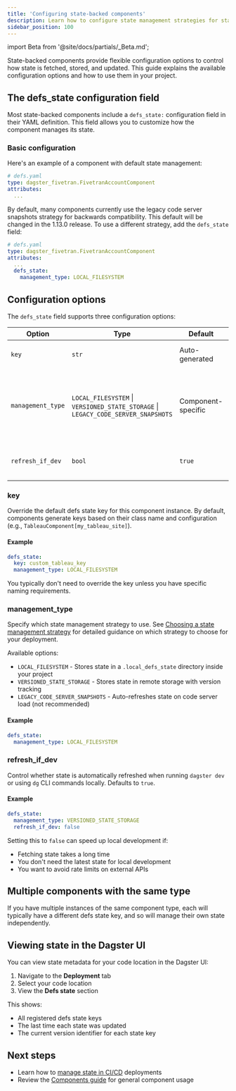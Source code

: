 ```yaml
---
title: 'Configuring state-backed components'
description: Learn how to configure state management strategies for state-backed components in your Dagster project.
sidebar_position: 100
---
```


import Beta from '@site/docs/partials/_Beta.md';

<Beta />

State-backed components provide flexible configuration options to control how state is fetched, stored, and updated. This guide explains the available configuration options and how to use them in your project.

## The defs_state configuration field

Most state-backed components include a `defs_state:` configuration field in their YAML definition. This field allows you to customize how the component manages its state.

### Basic configuration

Here's an example of a component with default state management:

```yaml
# defs.yaml
type: dagster_fivetran.FivetranAccountComponent
attributes:
  ...
```

By default, many components currently use the legacy code server snapshots strategy for backwards compatibility. This default will be changed in the 1.13.0 release. To use a different strategy, add the `defs_state` field:

```yaml
# defs.yaml
type: dagster_fivetran.FivetranAccountComponent
attributes:
  ...
  defs_state:
    management_type: LOCAL_FILESYSTEM
```

## Configuration options

The `defs_state` field supports three configuration options:

| Option | Type | Default | Description |
|--------|------|---------|-------------|
| `key` | `str` | Auto-generated | Override the state key identifier |
| `management_type` | `LOCAL_FILESYSTEM` \| `VERSIONED_STATE_STORAGE` \| `LEGACY_CODE_SERVER_SNAPSHOTS` | Component-specific | State management strategy (see [Choosing a state management strategy](/guides/build/components/state-backed-components#choosing-a-state-management-strategy)) |
| `refresh_if_dev` | `bool` | `true` | Auto-refresh state during local development |

### key

Override the default defs state key for this component instance. By default, components generate keys based on their class name and configuration (e.g., `TableauComponent[my_tableau_site]`).

#### Example

```yaml
defs_state:
  key: custom_tableau_key
  management_type: LOCAL_FILESYSTEM
```

You typically don't need to override the key unless you have specific naming requirements.

### management_type

Specify which state management strategy to use. See [Choosing a state management strategy](/guides/build/components/state-backed-components#choosing-a-state-management-strategy) for detailed guidance on which strategy to choose for your deployment.

Available options:

- `LOCAL_FILESYSTEM` - Stores state in a `.local_defs_state` directory inside your project
- `VERSIONED_STATE_STORAGE` - Stores state in remote storage with version tracking
- `LEGACY_CODE_SERVER_SNAPSHOTS` - Auto-refreshes state on code server load (not recommended)

#### Example

```yaml
defs_state:
  management_type: LOCAL_FILESYSTEM
```

### refresh_if_dev

Control whether state is automatically refreshed when running `dagster dev` or using `dg` CLI commands locally. Defaults to `true`.

#### Example

```yaml
defs_state:
  management_type: VERSIONED_STATE_STORAGE
  refresh_if_dev: false
```

Setting this to `false` can speed up local development if:
- Fetching state takes a long time
- You don't need the latest state for local development
- You want to avoid rate limits on external APIs


## Multiple components with the same type

If you have multiple instances of the same component type, each will typically have a different defs state key, and so will manage their own state independently.


## Viewing state in the Dagster UI

You can view state metadata for your code location in the Dagster UI:

1. Navigate to the **Deployment** tab
2. Select your code location
3. View the **Defs state** section

This shows:
- All registered defs state keys
- The last time each state was updated
- The current version identifier for each state key

## Next steps

- Learn how to [manage state in CI/CD](/guides/build/components/state-backed-components/managing-state-in-ci-cd) deployments
- Review the [Components guide](/guides/build/components) for general component usage

